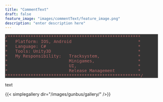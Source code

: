 ```yaml
---
title: "CommentText"
draft: false
feature_image: "images/commentText/feature_image.png"
description: "enter description here"
---
```

<pre style='color:#55cc66;background:#343434;'><span style='color:#b96969; '>/****************************************************</span>
<span style='color:#b96969; '>*   Platform: IOS, Android                          *</span>
<span style='color:#b96969; '>*   Language: C#                                    *</span>
<span style='color:#b96969; '>*   Tools: Unity3D                                  *</span>
<span style='color:#b96969; '>*   My Responsibility:   Tracksystem,               *</span>
<span style='color:#b96969; '>*                        Minigames,                 *</span>
<span style='color:#b96969; '>*                        UI,                        *</span>
<span style='color:#b96969; '>*                        Release Management         *</span>
<span style='color:#b96969; '>*****************************************************/</span>
</pre>
</pre>

text


{{< simplegallery dir="/images/gunbus/gallery/" />}}